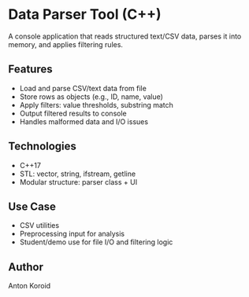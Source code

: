 # Data Parser Tool (C++)

A console application that reads structured text/CSV data, parses it into memory, and applies filtering rules.

## Features
- Load and parse CSV/text data from file
- Store rows as objects (e.g., ID, name, value)
- Apply filters: value thresholds, substring match
- Output filtered results to console
- Handles malformed data and I/O issues

## Technologies
- C++17
- STL: vector, string, ifstream, getline
- Modular structure: parser class + UI

## Use Case
- CSV utilities
- Preprocessing input for analysis
- Student/demo use for file I/O and filtering logic

## Author
Anton Koroid
